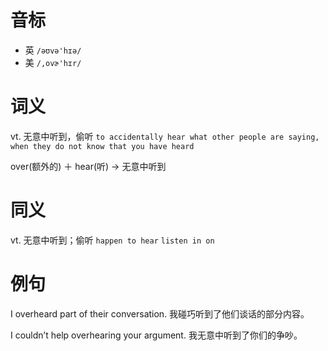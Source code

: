 # 音标

- 英 `/əʊvə'hɪə/`
- 美 `/,ovɚ'hɪr/`

# 词义

vt. 无意中听到，偷听
`to accidentally hear what other people are saying, when they do not know that you have heard`



over(额外的) ＋ hear(听) → 无意中听到

# 同义

vt. 无意中听到；偷听
`happen to hear` `listen in on`

# 例句

I overheard part of their conversation.
我碰巧听到了他们谈话的部分内容。

I couldn’t help overhearing your argument.
我无意中听到了你们的争吵。



